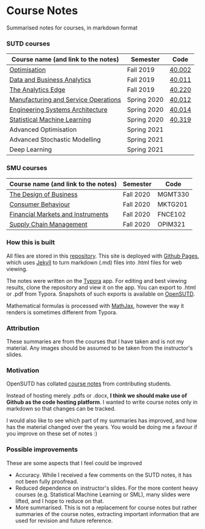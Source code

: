 # Course Notes
Summarised notes for courses, in markdown format



### SUTD courses

| Course name (and link to the notes)                          | Semester    | Code                                                         |
| ------------------------------------------------------------ | ----------- | ------------------------------------------------------------ |
| [Optimisation](./sutd-optimisation/README.md)                | Fall 2019   | [40.002](https://esd.sutd.edu.sg/courses/40002-optimisation/) |
| [Data and Business Analytics](./sutd-data-and-business-analytics/README.md) | Fall 2019   | [40.011](https://esd.sutd.edu.sg/courses/40011-data-business-analytics/) |
| [The Analytics Edge](./sutd-the-analytics-edge/README.md)    | Fall 2019   | [40.220](https://esd.sutd.edu.sg/courses/40220-the-analytics-edge/) |
| [Manufacturing and Service Operations](./sutd-manufacturing-and-service-operations/README.md) | Spring 2020 | [40.012](https://esd.sutd.edu.sg/courses/40012-manufacturing-and-service-operations/) |
| [Engineering Systems Architecture](./sutd-engineering-systems-architecture/README.md) | Spring 2020 | [40.014](https://esd.sutd.edu.sg/courses/40014-engineering-systems-architecture/) |
| [Statistical Machine Learning](./sutd-statistical-machine-learning/README.md) | Spring 2020 | [40.319](https://esd.sutd.edu.sg/courses/40319-statistical-and-machine-learning/) |
| Advanced Optimisation                                        | Spring 2021 |                                                              |
| Advanced Stochastic Modelling                                | Spring 2021 |                                                              |
| Deep Learning                                                | Spring 2021 |                                                              |



### SMU courses

| Course name (and link to the notes)                          | Semester  | Code    |
| ------------------------------------------------------------ | --------- | ------- |
| [The Design of Business](./smu-the-design-of-business/README.md) | Fall 2020 | MGMT330 |
| [Consumer Behaviour](./smu-consumer-behaviour/README.md)     | Fall 2020 | MKTG201 |
| [Financial Markets and Instruments](./smu-financial-markets-and-instruments/README.md) | Fall 2020 | FNCE102 |
| [Supply Chain Management](./smu-supply-chain-management/README.md) | Fall 2020 | OPIM321 |



### How this is built

All files are stored in this [repository](https://github.com/tonghuikang/notes). This site is deployed with [Github Pages](https://pages.github.com/), which uses [Jekyll](https://jekyllrb.com/) to turn markdown (.md) files into .html files for web viewing. 

The notes were written on the [Typora](https://typora.io/) app. For editing and best viewing results, clone the repository and view it on the app. You can export to .html or .pdf from Typora. Snapshots of such exports is available on [OpenSUTD](https://opensutd.org/course-notes/).

Mathematical formulas is processed with [MathJax](https://tonghuikang.github.io/mathjax-experiment/), however the way it renders is sometimes different from Typora.



### Attribution

These summaries are from the courses that I have taken and is not my material. Any images should be assumed to be taken from the instructor's slides.



### Motivation

OpenSUTD has collated [course notes](https://github.com/OpenSUTD/course-notes) from contributing students.

Instead of hosting merely .pdfs or .docx, **I think we should make use of Github as the code hosting platform**. I wanted to write course notes only in  markdown so that changes can be tracked.

I would also like to see which part of my summaries has improved, and how has the material changed over the years. You would be doing me a favour if you improve on these set of notes :)



### Possible improvements

These are some aspects that I feel could be improved

- Accuracy. While I received a few comments on the SUTD notes, it has not been fully proofread.
- Reduced dependence on instructor's slides. For the more content heavy courses (e.g. Statistical Machine Learning or SML), many slides were lifted, and I hope to reduce on that.
- More summarised. This is not a replacement for course notes but rather summaries of the course notes, extracting important information that are used for revision and future reference.


